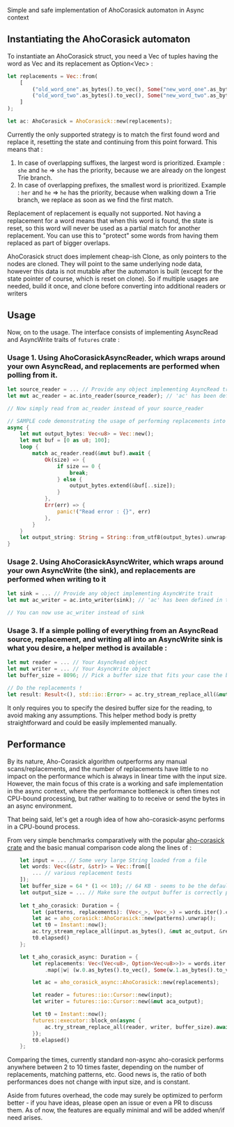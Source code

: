 Simple and safe implementation of AhoCorasick automaton in Async context

## Instantiating the AhoCorasick automaton

To instantiate an AhoCorasick struct, you need a Vec of tuples having the word as Vec<u8> and its replacement as Option<Vec<u8>> :
```rust
let replacements = Vec::from(
    [
        ("old_word_one".as_bytes().to_vec(), Some("new_word_one".as_bytes().to_vec())),
        ("old_word_two".as_bytes().to_vec(), Some("new_word_two".as_bytes().to_vec())),
    ]
);

let ac: AhoCorasick = AhoCorasick::new(replacements);
```

Currently the only supported strategy is to match the first found word and replace it, resetting the state and continuing from this point forward. This means that :
1. In case of overlapping suffixes, the largest word is prioritized. Example : `she` and `he` => `she` has the priority, because we are already on the longest Trie branch.
2. In case of overlapping prefixes, the smallest word is prioritized. Example : `her` and `he` => `he` has the priority, because when walking down a Trie branch, we replace as soon as we find the first match.

Replacement of replacement is equally not supported. Not having a replacement for a word means that when this word is found, the state is reset, so this word will never be used as a partial match for another replacement. You can use this to "protect" some words from having them replaced as part of bigger overlaps.

AhoCorasick struct does implement cheap-ish Clone, as only pointers to the nodes are cloned. They will point to the same underlying node data, however this data is not mutable after the automaton is built (except for the state pointer of course, which is reset on clone). So if multiple usages are needed, build it once, and clone before converting into additional readers or writers


## Usage

Now, on to the usage. The interface consists of implementing AsyncRead and AsyncWrite traits of `futures` crate :

### Usage 1. Using AhoCorasickAsyncReader, which wraps around your own AsyncRead, and replacements are performed when polling from it.

```rust
let source_reader = ... // Provide any object implementing AsyncRead trait
let mut ac_reader = ac.into_reader(source_reader); // 'ac' has been defined in the first code example

// Now simply read from ac_reader instead of your source_reader

// SAMPLE code demonstrating the usage of performing replacements into a string
async {
    let mut output_bytes: Vec<u8> = Vec::new();
    let mut buf = [0 as u8; 100];
    loop {
        match ac_reader.read(&mut buf).await {
            Ok(size) => {
                if size == 0 {
                    break;
                } else {
                    output_bytes.extend(&buf[..size]);
                }
            },
            Err(err) => {
                panic!("Read error : {}", err)
            },
        }
    }
    let output_string: String = String::from_utf8(output_bytes).unwrap();
}
```

### Usage 2. Using AhoCorasickAsyncWriter, which wraps around your own AsyncWrite (the sink), and replacements are performed when writing to it

```rust
let sink = ... // Provide any object implementing AsyncWrite trait
let mut ac_writer = ac.into_writer(sink); // 'ac' has been defined in the first code example

// You can now use ac_writer instead of sink
```


### Usage 3. If a simple polling of everything from an AsyncRead source, replacement, and writing all into an AsyncWrite sink is what you desire, a helper method is available :

```rust
let mut reader = ... // Your AsyncRead object
let mut writer = ... // Your AsyncWrite object
let buffer_size = 8096; // Pick a buffer size that fits your case the best

// Do the replacements !
let result: Result<(), std::io::Error> = ac.try_stream_replace_all(&mut reader, &mut writer, test_buffer_size).await;
```

It only requires you to specify the desired buffer size for the reading, to avoid making any assumptions. This helper method body is pretty straightforward and could be easily implemented manually.

## Performance

By its nature, Aho-Corasick algorithm outperforms any manual scans/replacements, and the number of replacements have little to no impact on the performance which is always in linear time with the input size. However, the main focus of this crate is a working and safe implementation in the async context, where the performance bottleneck is often times not CPU-bound processing, but rather waiting to to receive or send the bytes in an async environment.

That being said, let's get a rough idea of how aho-corasick-async performs in a CPU-bound process.

From very simple benchmarks comparatively with the popular [aho-corasick crate](https://github.com/BurntSushi/aho-corasick) and the basic manual comparison code along the lines of :
```rust
    let input = ... // Some very large String loaded from a file
    let words: Vec<(&str, &str)> = Vec::from([
        ... // various replacement tests
    ]);
    let buffer_size = 64 * (1 << 10); // 64 KB - seems to be the default in aho-corasick (found there)
    let output_size = ... // Make sure the output buffer is correctly pre-sized to avoid reallocations
    
    let t_aho_corasick: Duration = {
        let (patterns, replacements): (Vec<_>, Vec<_>) = words.iter().cloned().unzip();
        let ac = aho_corasick::AhoCorasick::new(patterns).unwrap();
        let t0 = Instant::now();
        ac.try_stream_replace_all(input.as_bytes(), &mut ac_output, &replacements).unwrap();
        t0.elapsed()
    };

    let t_aho_corasick_async: Duration = {
        let replacements: Vec<(Vec<u8>, Option<Vec<u8>>)> = words.iter().cloned()
            .map(|w| (w.0.as_bytes().to_vec(), Some(w.1.as_bytes().to_vec()))).collect();

        let ac = aho_corasick_async::AhoCorasick::new(replacements);

        let reader = futures::io::Cursor::new(input);
        let writer = futures::io::Cursor::new(&mut aca_output);

        let t0 = Instant::now();
        futures::executor::block_on(async {
            ac.try_stream_replace_all(reader, writer, buffer_size).await.unwrap();
        });
        t0.elapsed()
    };
```

Comparing the times, currently standard non-async aho-corasick performs anywhere between 2 to 10 times faster, depending on the number of replacements, matching patterns, etc. Good news is, the ratio of both performances does not change with input size, and is constant.

Aside from futures overhead, the code may surely be optimized to perform better - if you have ideas, please open an issue or even a PR to discuss them. As of now, the features are equally minimal and will be added when/if need arises.
